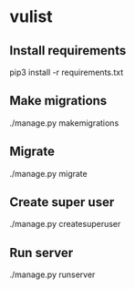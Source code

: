 # vulist

## Install requirements
pip3 install -r requirements.txt

## Make migrations
./manage.py makemigrations

## Migrate
./manage.py migrate

## Create super user
./manage.py createsuperuser

## Run server
./manage.py runserver